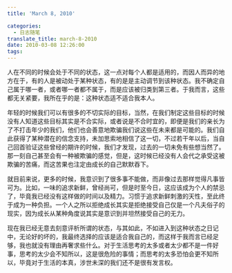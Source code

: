 ```yaml
---
title: 'March 8, 2010'

categories:
  - 日志随笔
translate_title: march-8-2010
date: 2010-03-08 12:26:00
tags:
---
```


人在不同的时候会处于不同的状态，这一点对每个人都是适用的，而因人而异的地方在于，有的人是被动处于某种状态，有的是是主动调节到该种状态。我不确定自己属于哪一者，或者哪一者都不属于，而是应该被归类到第三者。于我而言，这些都无关紧要，我所在乎的是：这种状态适不适合我本人。

年轻的时候我们可以有很多的不切实际的目标，当然，在我们制定这些目标的时候没有人知道这些目标其实是不合实际，或者说是不合时宜的，即便是我们的亲长为了不打击年少的我们，他们也会善意地欺骗我们说这些在未来都是可能的。我们自此获得了某种潜在的信念支持，未加思索地相信了这一切，不过若干年以后，当自己回首验证这些曾经的期许的时候，我们才发现，过去的一切未免有些想当然了。那一刻自己甚至会有一种被欺骗的感觉，但是，这时候已经没有人会代之承受这被欺骗的苦痛，而这苦果也注定由成长的自己默默吞下。

就目前来说，更多的时候，我意识到了很多事不能做，而非像过去那样觉得凡事皆可为。比如，一味的追求新鲜，曾经尚可，但是时至今日，这应该成为个人的禁忌了，毕竟我已经没有这样做的时间以及精力。习惯于追求新鲜刺激的天性，至此终于成为一种负担。一个人之所以拒绝成长其实是拒绝接受自己仅是一个凡夫俗子的现实，因为成长从某种角度说其实是意识到并坦然接受自己的无力。

现在我已经无意去刻意评析所谓的状态，与其如此，不如进入到这种状态之日记中，无论好的坏的，我最终选择的应该是适合我自己的，而这样于我而言已经足够，我也就没有理由再奢求些什么。对于生活思考的太多或者太少都不是一件好事，思考的太少会不知所以，这是很危险的事情；而思考的太多恐怕会更不知所以，毕竟对于生活的本真，涉世未深的我们还不是很有发言权。